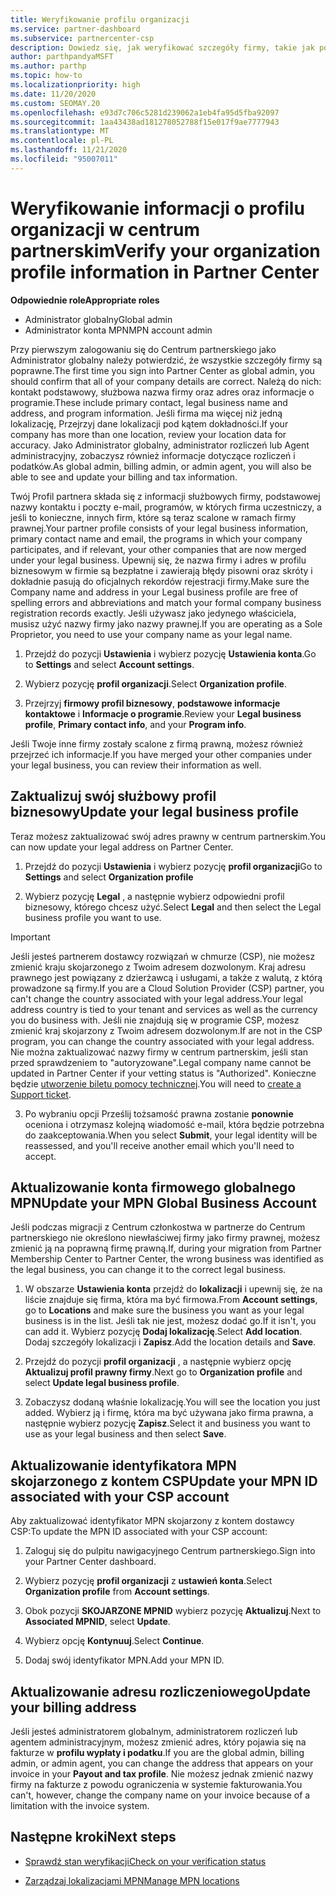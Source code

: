 ```yaml
---
title: Weryfikowanie profilu organizacji
ms.service: partner-dashboard
ms.subservice: partnercenter-csp
description: Dowiedz się, jak weryfikować szczegóły firmy, takie jak podstawowe kontakty, adres i informacje o programie. Możesz również zaktualizować swoje adresy prawne i rozliczenia.
author: parthpandyaMSFT
ms.author: parthp
ms.topic: how-to
ms.localizationpriority: high
ms.date: 11/20/2020
ms.custom: SEOMAY.20
ms.openlocfilehash: e93d7c706c5281d239062a1eb4fa95d5fba92097
ms.sourcegitcommit: 1aa43438ad181278052788f15e017f9ae7777943
ms.translationtype: MT
ms.contentlocale: pl-PL
ms.lasthandoff: 11/21/2020
ms.locfileid: "95007011"
---
```

# <a name="verify-your-organization-profile-information-in-partner-center"></a><span data-ttu-id="713ee-104">Weryfikowanie informacji o profilu organizacji w centrum partnerskim</span><span class="sxs-lookup"><span data-stu-id="713ee-104">Verify your organization profile information in Partner Center</span></span>

<span data-ttu-id="713ee-105">**Odpowiednie role**</span><span class="sxs-lookup"><span data-stu-id="713ee-105">**Appropriate roles**</span></span>

- <span data-ttu-id="713ee-106">Administrator globalny</span><span class="sxs-lookup"><span data-stu-id="713ee-106">Global admin</span></span>
- <span data-ttu-id="713ee-107">Administrator konta MPN</span><span class="sxs-lookup"><span data-stu-id="713ee-107">MPN account admin</span></span>

<span data-ttu-id="713ee-108">Przy pierwszym zalogowaniu się do Centrum partnerskiego jako Administrator globalny należy potwierdzić, że wszystkie szczegóły firmy są poprawne.</span><span class="sxs-lookup"><span data-stu-id="713ee-108">The first time you sign into Partner Center as global admin, you should confirm that all of your company details are correct.</span></span> <span data-ttu-id="713ee-109">Należą do nich: kontakt podstawowy, służbowa nazwa firmy oraz adres oraz informacje o programie.</span><span class="sxs-lookup"><span data-stu-id="713ee-109">These include primary contact, legal business name and address, and program information.</span></span> <span data-ttu-id="713ee-110">Jeśli firma ma więcej niż jedną lokalizację, Przejrzyj dane lokalizacji pod kątem dokładności.</span><span class="sxs-lookup"><span data-stu-id="713ee-110">If your company has more than one location, review your location data for accuracy.</span></span> <span data-ttu-id="713ee-111">Jako Administrator globalny, administrator rozliczeń lub Agent administracyjny, zobaczysz również informacje dotyczące rozliczeń i podatków.</span><span class="sxs-lookup"><span data-stu-id="713ee-111">As global admin, billing admin, or admin agent, you will also be able to see and update your billing and tax information.</span></span>

<span data-ttu-id="713ee-112">Twój Profil partnera składa się z informacji służbowych firmy, podstawowej nazwy kontaktu i poczty e-mail, programów, w których firma uczestniczy, a jeśli to konieczne, innych firm, które są teraz scalone w ramach firmy prawnej.</span><span class="sxs-lookup"><span data-stu-id="713ee-112">Your partner profile consists of your legal business information, primary contact name and email, the programs in which your company participates, and if relevant, your other companies that are now merged under your legal business.</span></span> <span data-ttu-id="713ee-113">Upewnij się, że nazwa firmy i adres w profilu biznesowym w firmie są bezpłatne i zawierają błędy pisowni oraz skróty i dokładnie pasują do oficjalnych rekordów rejestracji firmy.</span><span class="sxs-lookup"><span data-stu-id="713ee-113">Make sure the Company name and address in your Legal business profile are free of spelling errors and abbreviations and match your formal company business registration records exactly.</span></span> <span data-ttu-id="713ee-114">Jeśli używasz jako jedynego właściciela, musisz użyć nazwy firmy jako nazwy prawnej.</span><span class="sxs-lookup"><span data-stu-id="713ee-114">If you are operating as a Sole Proprietor, you need to use your company name as your legal name.</span></span>

1. <span data-ttu-id="713ee-115">Przejdź do pozycji **Ustawienia** i wybierz pozycję **Ustawienia konta**.</span><span class="sxs-lookup"><span data-stu-id="713ee-115">Go to **Settings** and select **Account settings**.</span></span>
 
1. <span data-ttu-id="713ee-116">Wybierz pozycję **profil organizacji**.</span><span class="sxs-lookup"><span data-stu-id="713ee-116">Select **Organization profile**.</span></span> 

2. <span data-ttu-id="713ee-117">Przejrzyj **firmowy profil biznesowy**, **podstawowe informacje kontaktowe** i **Informacje o programie**.</span><span class="sxs-lookup"><span data-stu-id="713ee-117">Review your **Legal business profile**, **Primary contact info**, and your **Program info**.</span></span>

<span data-ttu-id="713ee-118">Jeśli Twoje inne firmy zostały scalone z firmą prawną, możesz również przejrzeć ich informacje.</span><span class="sxs-lookup"><span data-stu-id="713ee-118">If you have merged your other companies under your legal business, you can review their information as well.</span></span> 

## <a name="update-your-legal-business-profile"></a><span data-ttu-id="713ee-119">Zaktualizuj swój służbowy profil biznesowy</span><span class="sxs-lookup"><span data-stu-id="713ee-119">Update your legal business profile</span></span>

<span data-ttu-id="713ee-120">Teraz możesz zaktualizować swój adres prawny w centrum partnerskim.</span><span class="sxs-lookup"><span data-stu-id="713ee-120">You can now update your legal address on Partner Center.</span></span>

1. <span data-ttu-id="713ee-121">Przejdź do pozycji **Ustawienia** i wybierz pozycję **profil organizacji**</span><span class="sxs-lookup"><span data-stu-id="713ee-121">Go to **Settings** and select **Organization profile**</span></span>


2. <span data-ttu-id="713ee-122">Wybierz pozycję **Legal**  , a następnie wybierz odpowiedni profil biznesowy, którego chcesz użyć.</span><span class="sxs-lookup"><span data-stu-id="713ee-122">Select **Legal**  and then select the Legal business profile you want to use.</span></span>

>[!Important]
><span data-ttu-id="713ee-123">Jeśli jesteś partnerem dostawcy rozwiązań w chmurze (CSP), nie możesz zmienić kraju skojarzonego z Twoim adresem dozwolonym. Kraj adresu prawnego jest powiązany z dzierżawcą i usługami, a także z walutą, z którą prowadzone są firmy.</span><span class="sxs-lookup"><span data-stu-id="713ee-123">If you are a Cloud Solution Provider (CSP) partner, you can't change the country associated with your legal address.Your legal address country is tied to your tenant and services as well as the currency you do business with.</span></span> <span data-ttu-id="713ee-124">Jeśli nie znajdują się w programie CSP, możesz zmienić kraj skojarzony z Twoim adresem dozwolonym.</span><span class="sxs-lookup"><span data-stu-id="713ee-124">If are not in the CSP program, you can change the country associated with your legal address.</span></span> <span data-ttu-id="713ee-125">Nie można zaktualizować nazwy firmy w centrum partnerskim, jeśli stan przed sprawdzeniem to "autoryzowane".</span><span class="sxs-lookup"><span data-stu-id="713ee-125">Legal company name cannot be updated in Partner Center if your vetting status is "Authorized".</span></span> <span data-ttu-id="713ee-126">Konieczne będzie [utworzenie biletu pomocy technicznej](https://partner.microsoft.com/dashboard/support/csp/servicerequests/create?stage=2&topicid=eb74583c-61b3-2124-bffc-00920e0ae772).</span><span class="sxs-lookup"><span data-stu-id="713ee-126">You will need to [create a Support ticket](https://partner.microsoft.com/dashboard/support/csp/servicerequests/create?stage=2&topicid=eb74583c-61b3-2124-bffc-00920e0ae772).</span></span>

3. <span data-ttu-id="713ee-127">Po wybraniu opcji Prześlij tożsamość prawna zostanie **ponownie** oceniona i otrzymasz kolejną wiadomość e-mail, która będzie potrzebna do zaakceptowania.</span><span class="sxs-lookup"><span data-stu-id="713ee-127">When you select **Submit**, your legal identity will be reassessed, and you'll receive another email which you'll need to accept.</span></span>

## <a name="update-your-mpn-global-business-account"></a><span data-ttu-id="713ee-128">Aktualizowanie konta firmowego globalnego MPN</span><span class="sxs-lookup"><span data-stu-id="713ee-128">Update your MPN Global Business Account</span></span>

<span data-ttu-id="713ee-129">Jeśli podczas migracji z Centrum członkostwa w partnerze do Centrum partnerskiego nie określono niewłaściwej firmy jako firmy prawnej, możesz zmienić ją na poprawną firmę prawną.</span><span class="sxs-lookup"><span data-stu-id="713ee-129">If, during your migration from Partner Membership Center to Partner Center, the wrong business was identified as the legal business, you can change it to the correct legal business.</span></span>

1. <span data-ttu-id="713ee-130">W obszarze **Ustawienia konta** przejdź do **lokalizacji** i upewnij się, że na liście znajduje się firma, która ma być firmowa.</span><span class="sxs-lookup"><span data-stu-id="713ee-130">From **Account settings**, go to **Locations** and make sure the business you want as your legal business is in the list.</span></span> <span data-ttu-id="713ee-131">Jeśli tak nie jest, możesz dodać go.</span><span class="sxs-lookup"><span data-stu-id="713ee-131">If it isn't, you can add it.</span></span> <span data-ttu-id="713ee-132">Wybierz pozycję **Dodaj lokalizację**.</span><span class="sxs-lookup"><span data-stu-id="713ee-132">Select **Add location**.</span></span> <span data-ttu-id="713ee-133">Dodaj szczegóły lokalizacji i **Zapisz**.</span><span class="sxs-lookup"><span data-stu-id="713ee-133">Add the location details and **Save**.</span></span>

2. <span data-ttu-id="713ee-134">Przejdź do pozycji **profil organizacji** , a następnie wybierz opcję **Aktualizuj profil prawny firmy**.</span><span class="sxs-lookup"><span data-stu-id="713ee-134">Next go to **Organization profile** and select **Update legal business profile**.</span></span>

3. <span data-ttu-id="713ee-135">Zobaczysz dodaną właśnie lokalizację.</span><span class="sxs-lookup"><span data-stu-id="713ee-135">You will see the location you just added.</span></span> <span data-ttu-id="713ee-136">Wybierz ją i firmę, która ma być używana jako firma prawna, a następnie wybierz pozycję **Zapisz**.</span><span class="sxs-lookup"><span data-stu-id="713ee-136">Select it and business you want to use as your legal business and then select **Save**.</span></span>

## <a name="update-your-mpn-id-associated-with-your-csp-account"></a><span data-ttu-id="713ee-137">Aktualizowanie identyfikatora MPN skojarzonego z kontem CSP</span><span class="sxs-lookup"><span data-stu-id="713ee-137">Update your MPN ID associated with your CSP account</span></span>

<span data-ttu-id="713ee-138">Aby zaktualizować identyfikator MPN skojarzony z kontem dostawcy CSP:</span><span class="sxs-lookup"><span data-stu-id="713ee-138">To update the MPN ID associated with your CSP account:</span></span>

1. <span data-ttu-id="713ee-139">Zaloguj się do pulpitu nawigacyjnego Centrum partnerskiego.</span><span class="sxs-lookup"><span data-stu-id="713ee-139">Sign into your Partner Center dashboard.</span></span>
 
1. <span data-ttu-id="713ee-140">Wybierz pozycję **profil organizacji** z **ustawień konta**.</span><span class="sxs-lookup"><span data-stu-id="713ee-140">Select **Organization profile** from **Account settings**.</span></span>

1. <span data-ttu-id="713ee-141">Obok pozycji **SKOJARZONE MPNID** wybierz pozycję **Aktualizuj**.</span><span class="sxs-lookup"><span data-stu-id="713ee-141">Next to **Associated MPNID**, select **Update**.</span></span>
 
1. <span data-ttu-id="713ee-142">Wybierz opcję **Kontynuuj**.</span><span class="sxs-lookup"><span data-stu-id="713ee-142">Select **Continue**.</span></span>
 
1. <span data-ttu-id="713ee-143">Dodaj swój identyfikator MPN.</span><span class="sxs-lookup"><span data-stu-id="713ee-143">Add your MPN ID.</span></span>


## <a name="update-your-billing-address"></a><span data-ttu-id="713ee-144">Aktualizowanie adresu rozliczeniowego</span><span class="sxs-lookup"><span data-stu-id="713ee-144">Update your billing address</span></span>

<span data-ttu-id="713ee-145">Jeśli jesteś administratorem globalnym, administratorem rozliczeń lub agentem administracyjnym, możesz zmienić adres, który pojawia się na fakturze w **profilu wypłaty i podatku**.</span><span class="sxs-lookup"><span data-stu-id="713ee-145">If you are the global admin, billing admin, or admin agent, you can change the address that appears on your invoice in your **Payout and tax profile**.</span></span> <span data-ttu-id="713ee-146">Nie możesz jednak zmienić nazwy firmy na fakturze z powodu ograniczenia w systemie fakturowania.</span><span class="sxs-lookup"><span data-stu-id="713ee-146">You can't, however, change the company name on your invoice because of a limitation with the invoice system.</span></span>

## <a name="next-steps"></a><span data-ttu-id="713ee-147">Następne kroki</span><span class="sxs-lookup"><span data-stu-id="713ee-147">Next steps</span></span>


- [<span data-ttu-id="713ee-148">Sprawdź stan weryfikacji</span><span class="sxs-lookup"><span data-stu-id="713ee-148">Check on your verification status</span></span>](verification-responses.md)
 
- [<span data-ttu-id="713ee-149">Zarządzaj lokalizacjami MPN</span><span class="sxs-lookup"><span data-stu-id="713ee-149">Manage MPN locations</span></span>](manage-locations.md)



